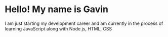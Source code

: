 # Hello! My name is Gavin
I am just starting my development career and am currently in the process of learning JavaScript along with Node.js, HTML, CSS

<!---
gmeeker99/gmeeker99 is a ✨ special ✨ repository because its `README.md` (this file) appears on your GitHub profile.
You can click the Preview link to take a look at your changes.
--->
